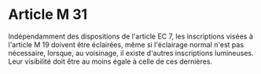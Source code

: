 # Article M 31

Indépendamment des dispositions de l'article EC 7, les inscriptions visées à l'article M 19 doivent être éclairées, même si l'éclairage normal n'est pas nécessaire, lorsque, au voisinage, il existe d'autres inscriptions lumineuses. Leur visibilité doit être au moins égale à celle de ces dernières.
